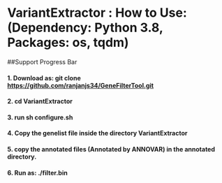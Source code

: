 # VariantExtractor : How to Use: (Dependency: Python 3.8, Packages: os, tqdm)
##Support Progress Bar
#### 1. Download as: git clone https://github.com/ranjanjs34/GeneFilterTool.git 
#### 2. cd **VariantExtractor** 
#### 3. run sh configure.sh 
#### 4. Copy the genelist file inside the directory **VariantExtractor** 
#### 5. copy the annotated files (Annotated by ANNOVAR) in the **annotated** directory. 
#### 6. Run as: **./filter.bin**
